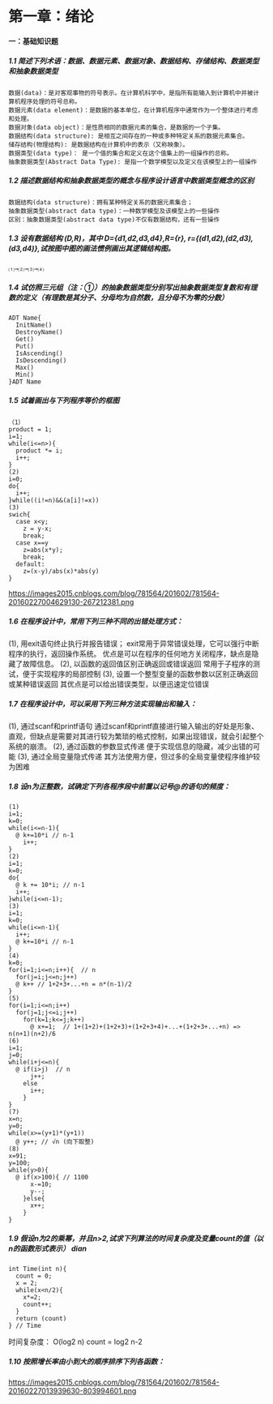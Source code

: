 # 第一章：绪论
#### 一：基础知识题
##### 1.1 简述下列术语：数据、数据元素、数据对象、数据结构、存储结构、数据类型和抽象数据类型
~~~
数据(data)：是对客观事物的符号表示。在计算机科学中，是指所有能输入到计算机中并被计算机程序处理的符号总称。
数据元素(data element)：是数据的基本单位，在计算机程序中通常作为一个整体进行考虑和处理。
数据对象(data object)：是性质相同的数据元素的集合，是数据的一个子集。
数据结构(data structure): 是相互之间存在的一种或多种特定关系的数据元素集合。
储存结构(物理结构): 是数据结构在计算机中的表示（又称映象）。
数据类型(data type)： 是一个值的集合和定义在这个值集上的一组操作的总称。
抽象数据类型(Abstract Data Type): 是指一个数学模型以及定义在该模型上的一组操作
~~~
##### 1.2 描述数据结构和抽象数据类型的概念与程序设计语言中数据类型概念的区别
~~~
数据结构(data structure)：拥有某种特定关系的数据元素集合；
抽象数据类型(abstract data type)：一种数学模型及该模型上的一些操作
区别：抽象数据类型(abstract data type)不仅有数据结构，还有一些操作
~~~
##### 1.3 设有数据结构 (D,R)，其中 D={d1,d2,d3,d4},R={r}, r={(d1,d2),(d2,d3),(d3,d4)},试按图中图的画法惯例画出其逻辑结构图。
~~~
⑴→⑵→⑶→⑷
~~~
##### 1.4 试仿照三元组（注：①）的抽象数据类型分别写出抽象数据类型复数和有理数的定义（有理数是其分子、分母均为自然数，且分母不为零的分数）
~~~
ADT Name{
  InitName()
  DestroyName()
  Get()
  Put()
  IsAscending()
  IsDescending()
  Max()
  Min()
}ADT Name
~~~
##### 1.5 试着画出与下列程序等价的框图
~~~
（1）
product = 1;
i=1;
while(i<=n>){
  product *= i;
  i++;
}
(2)
i=0;
do{
  i++;
}while((i!=n)&&(a[i]!=x))
(3)
swich{
  case x<y;
    z = y-x;
    break;
  case x==y
    z=abs(x*y);
    break;
  default:
    z=(x-y)/abs(x)*abs(y)
}
~~~
https://images2015.cnblogs.com/blog/781564/201602/781564-20160227004629130-267212381.png

##### 1.6 在程序设计中，常用下列三种不同的出错处理方式：
(1), 用exit语句终止执行并报告错误；
      exit常用于异常错误处理，它可以强行中断程序的执行，返回操作系统。
      优点是可以在程序的任何地方关闭程序，缺点是隐藏了故障信息。
(2), 以函数的返回值区别正确返回或错误返回
      常用于子程序的测试，便于实现程序的局部控制
(3), 设置一个整型变量的函数参数以区别正确返回或某种错误返回
      其优点是可以给出错误类型，以便迅速定位错误
##### 1.7 在程序设计中，可以采用下列三种方法实现输出和输入：
(1), 通过scanf和printf语句
      通过scanf和printf直接进行输入输出的好处是形象、直观，但缺点是需要对其进行较为繁琐的格式控制，如果出现错误，就会引起整个系统的崩溃。
(2), 通过函数的参数显式传递
      便于实现信息的隐藏，减少出错的可能
(3), 通过全局变量隐式传递
      其方法使用方便，但过多的全局变量使程序维护较为困难
##### 1.8 设n为正整数，试确定下列各程序段中前置以记号@的语句的频度：
~~~
(1)
i=1;
k=0;
while(i<=n-1){
  @ k+=10*i // n-1
    i++;
}
(2)
i=1;
k=0;
do{
  @ k += 10*i; // n-1
  i++;
}while(i<=n-1);
(3)
i=1;
k=0;
while(i<=n-1){
  i++;
  @ k+=10*i // n-1
}
(4)
k=0;
for(i=1;i<=n;i++){  // n
  for(j=i;j<=n;j++) 
  @ k++ // 1+2+3+...+n = n*(n-1)/2
}
(5)
for(i=1;i<=n;i++)
  for(j=1;j<=i;j++)
    for(k=1;k<=j;k++)
      @ x+=1;  // 1+(1+2)+(1+2+3)+(1+2+3+4)+...+(1+2+3+...+n) => n(n+1)(n+2)/6
(6)
i=1;
j=0;
while(i+j<=n){
  @ if(i>j)  // n
      j++;
    else
      i++;
    }
}
(7)
x=n;
y=0;
while(x>=(y+1)*(y+1))
  @ y++; // √n (向下取整)
(8)
x=91;
y=100;
while(y>0){
  @ if(x>100){ // 1100
      x-=10;
      y--;
    }else{
      x++;
    }
}
~~~
##### 1.9 假设n为2的乘幂，并且n>2,试求下列算法的时间复杂度及变量count的值（以n的函数形式表示） dian
~~~
int Time(int n){
  count = 0;
  x = 2;
  while(x<n/2){
    x*=2;
    count++;
  }
  return (count)
} // Time
~~~
时间复杂度： O(log2 n)
count = log2 n-2
##### 1.10 按照增长率由小到大的顺序排序下列各函数：
https://images2015.cnblogs.com/blog/781564/201602/781564-20160227013939630-803994601.png

